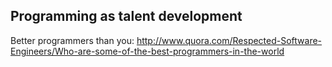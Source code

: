 ## Programming as talent development

Better programmers than you: http://www.quora.com/Respected-Software-Engineers/Who-are-some-of-the-best-programmers-in-the-world